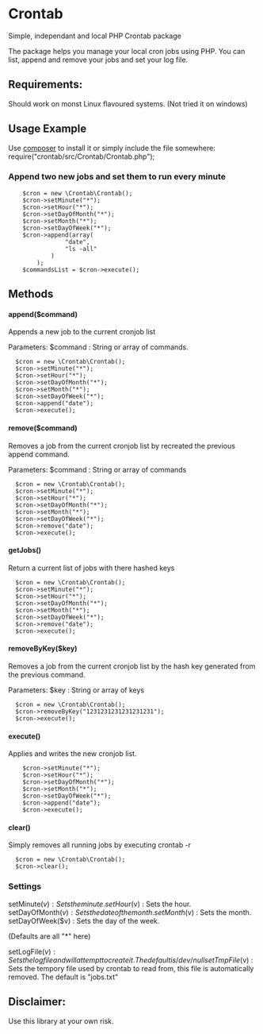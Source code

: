 Crontab
=======

Simple, independant and local PHP Crontab package

The package helps you manage your local cron jobs using PHP. You can list, append and remove your jobs and set your log file.

## Requirements:

Should work on monst Linux flavoured systems. (Not tried it on windows)

## Usage Example

Use [composer](http://getcomposer.org) to install it or simply include the file somewhere: require("crontab/src/Crontab/Crontab.php");

### Append two new jobs and set them to run every minute

```
    $cron = new \Crontab\Crontab();
    $cron->setMinute("*");
    $cron->setHour("*");
    $cron->setDayOfMonth("*");
    $cron->setMonth("*");
    $cron->setDayOfWeek("*");
    $cron->append(array(
                "date",
                "ls -all"
            )
        );
    $commandsList = $cron->execute();
```

## Methods

#### append($command)

Appends a new job to the current cronjob list

Parameters: $command : String or array of commands.

```
  $cron = new \Crontab\Crontab();
  $cron->setMinute("*");
  $cron->setHour("*");
  $cron->setDayOfMonth("*");
  $cron->setMonth("*");
  $cron->setDayOfWeek("*");
  $cron->append("date");
  $cron->execute();
```

#### remove($command)

Removes a job from the current cronjob list by recreated the previous append command.

Parameters: $command : String or array of commands

```
  $cron = new \Crontab\Crontab();
  $cron->setMinute("*");
  $cron->setHour("*");
  $cron->setDayOfMonth("*");
  $cron->setMonth("*");
  $cron->setDayOfWeek("*");
  $cron->remove("date");
  $cron->execute();
```

#### getJobs()

Return a current list of jobs with there hashed keys

```
  $cron = new \Crontab\Crontab();
  $cron->setMinute("*");
  $cron->setHour("*");
  $cron->setDayOfMonth("*");
  $cron->setMonth("*");
  $cron->setDayOfWeek("*");
  $cron->remove("date");
  $cron->execute();
```

#### removeByKey($key)

Removes a job from the current cronjob list by the hash key generated from the previous command.

Parameters: $key : String or array of keys

```
  $cron = new \Crontab\Crontab();
  $cron->removeByKey("1231231231231231231");
  $cron->execute();
```

#### execute()

Applies and writes the new cronjob list.

```
    $cron->setMinute("*");
    $cron->setHour("*");
    $cron->setDayOfMonth("*");
    $cron->setMonth("*");
    $cron->setDayOfWeek("*");
    $cron->append("date");
    $cron->execute();
```

#### clear()

Simply removes all running jobs by executing crontab -r

```
  $cron = new \Crontab\Crontab();
  $cron->clear();
```

### Settings

setMinute($v) : Sets the minute.
setHour($v) : Sets the hour.
setDayOfMonth($v) : Sets the date of the month.
setMonth($v) : Sets the month.
setDayOfWeek($v) : Sets the day of the week.

(Defaults are all "*" here)

setLogFile($v) : Sets the log file and will attempt to create it. The default is /dev/null
setTmpFile($v) : Sets the tempory file used by crontab to read from, this file is automatically removed. The default is "jobs.txt"


## Disclaimer:

Use this library at your own risk.